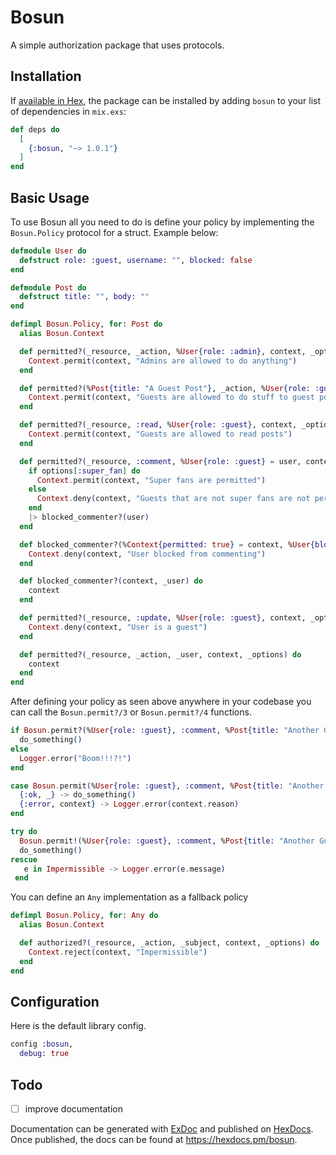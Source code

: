 # Bosun

A simple authorization package that uses protocols.

## Installation

If [available in Hex](https://hex.pm/packages/bosun), the package can be installed
by adding `bosun` to your list of dependencies in `mix.exs`:

```elixir
def deps do
  [
    {:bosun, "~> 1.0.1"}
  ]
end
```

## Basic Usage

To use Bosun all you need to do is define your policy by implementing the `Bosun.Policy` protocol for a struct. Example below:

```elixir
defmodule User do
  defstruct role: :guest, username: "", blocked: false
end

defmodule Post do
  defstruct title: "", body: ""
end

defimpl Bosun.Policy, for: Post do
  alias Bosun.Context

  def permitted?(_resource, _action, %User{role: :admin}, context, _options) do
    Context.permit(context, "Admins are allowed to do anything")
  end

  def permitted?(%Post{title: "A Guest Post"}, _action, %User{role: :guest}, context, _options) do
    Context.permit(context, "Guests are allowed to do stuff to guest posts")
  end

  def permitted?(_resource, :read, %User{role: :guest}, context, _options) do
    Context.permit(context, "Guests are allowed to read posts")
  end

  def permitted?(_resource, :comment, %User{role: :guest} = user, context, options) do
    if options[:super_fan] do
      Context.permit(context, "Super fans are permitted")
    else
      Context.deny(context, "Guests that are not super fans are not permitted")
    end
    |> blocked_commenter?(user)
  end

  def blocked_commenter?(%Context{permitted: true} = context, %User{blocked: true}) do
    Context.deny(context, "User blocked from commenting")
  end

  def blocked_commenter?(context, _user) do
    context
  end

  def permitted?(_resource, :update, %User{role: :guest}, context, _options) do
    Context.deny(context, "User is a guest")
  end

  def permitted?(_resource, _action, _user, context, _options) do
    context
  end
end
```

After defining your policy as seen above anywhere in your codebase you can call the `Bosun.permit?/3` or `Bosun.permit?/4` functions.

```elixir
if Bosun.permit?(%User{role: :guest}, :comment, %Post{title: "Another Guest Post"}, super_fan: true) do
  do_something()
else
  Logger.error("Boom!!!?!")
end

case Bosun.permit(%User{role: :guest}, :comment, %Post{title: "Another Guest Post"}, super_fan: true) do
  {:ok, _} -> do_something()
  {:error, context} -> Logger.error(context.reason)
end

try do
  Bosun.permit!(%User{role: :guest}, :comment, %Post{title: "Another Guest Post"}, super_fan: true)
  do_something()
rescue
   e in Impermissible -> Logger.error(e.message)
 end
```

You can define an `Any` implementation as a fallback policy

```elixir
defimpl Bosun.Policy, for: Any do
  alias Bosun.Context

  def authorized?(_resource, _action, _subject, context, _options) do
    Context.reject(context, "Impermissible")
  end
end
```

## Configuration

Here is the default library config.

```elixir
config :bosun,
  debug: true
```

## Todo

- [ ] improve documentation

Documentation can be generated with [ExDoc](https://github.com/elixir-lang/ex_doc)
and published on [HexDocs](https://hexdocs.pm). Once published, the docs can
be found at <https://hexdocs.pm/bosun>.
